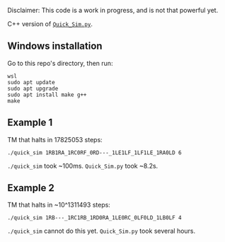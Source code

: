 Disclaimer: This code is a work in progress, and is not that powerful yet.

C++ version of [`Quick_Sim.py`](https://github.com/sligocki/busy-beaver/blob/main/Code/Quick_Sim.py).

## Windows installation

Go to this repo's directory, then run:

```
wsl
sudo apt update
sudo apt upgrade
sudo apt install make g++
make
```

## Example 1

TM that halts in 17825053 steps:
```
./quick_sim 1RB1RA_1RC0RF_0RD---_1LE1LF_1LF1LE_1RA0LD 6
```

`./quick_sim` took ~100ms. `Quick_Sim.py` took ~8.2s.

## Example 2

TM that halts in ~10^1311493 steps:
```
./quick_sim 1RB---_1RC1RB_1RD0RA_1LE0RC_0LF0LD_1LB0LF 4
```

`./quick_sim` cannot do this yet. `Quick_Sim.py` took several hours.
